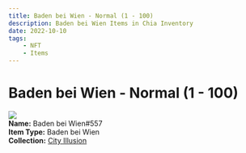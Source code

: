 ```yaml
---
title: Baden bei Wien - Normal (1 - 100)
description: Baden bei Wien Items in Chia Inventory
date: 2022-10-10
tags:
    - NFT
    - Items
---
```


# Baden bei Wien - Normal (1 - 100)
<div class="item_thumbnail">
<img loading="lazy" src="https://vgvdyntlb6iu2uuy7x5d6u2wv6hrzqsspndvslg6ngazkyqncy.arweave.net/qao8NmsPkU1SmP36P1NWr48cwlJ7R_1ks3mmBlWINFs"><br/>
<div><strong>Name:</strong> Baden bei Wien#557</div>
<div><strong>Item Type:</strong> Baden bei Wien</div>
<div><strong>Collection:</strong> <a href="https://www.spacescan.io/xch/nft/collection/col1lend2dcn558km4wcwta4xnkfv3xpcmlp9kyt0m909emvfxechlyqdl5ndg">City Illusion</a></div>
</div>

